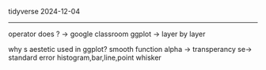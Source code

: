 tidyverse
2024-12-04

---

operator does ? -> google classroom
ggplot -> layer by layer

why s aestetic used in ggplot?
smooth function
alpha -> transperancy
se-> standard error
histogram,bar,line,point
whisker
